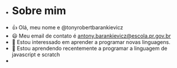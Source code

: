 - # Sobre mim
-  👍 Olá, meu nome e @tonyrobertbarankievicz
- :smiley: Meu email de contato é antony.barankievicz@escola.pr.gov.br
- 🌱 Estou interessado em aprender a programar novas linguagens.
- :blue_heart: Estou aprendendo recentemente a programar a linguagem de javascript e scratch
-
